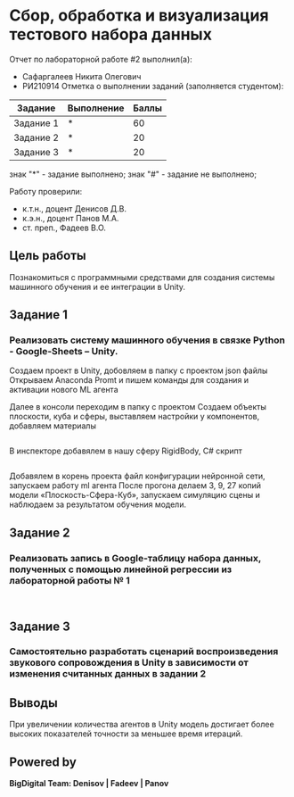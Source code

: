 # Сбор, обработка и визуализация тестового набора данных
Отчет по лабораторной работе #2 выполнил(а):
- Сафаргалеев Никита Олегович
- РИ210914
Отметка о выполнении заданий (заполняется студентом):

| Задание | Выполнение | Баллы |
| ------ | ------ | ------ |
| Задание 1 | * | 60 |
| Задание 2 | * | 20 |
| Задание 3 | * | 20 |

знак "*" - задание выполнено; знак "#" - задание не выполнено;

Работу проверили:
- к.т.н., доцент Денисов Д.В.
- к.э.н., доцент Панов М.А.
- ст. преп., Фадеев В.О.

## Цель работы
Познакомиться с программными средствами для создания системы машинного обучения и ее интеграции в Unity.
## Задание 1
### Реализовать систему машинного обучения в связке Python - Google-Sheets – Unity.
Создаем проект в Unity, добовляем в папку с проектом json файлы
Открываем Anaconda Promt и пишем команды для создания и активации нового ML агента
``` ```
``` ```
``` ```
![]()

Далее в консоли переходим в папку с проектом
Создаем объекты плоскости, куба и сферы, выставляем настройки у компонентов, добавляем материалы
![]()

![]()

В инспекторе добавялем в нашу сферу RigidBody, C# скрипт
![]()

```

```

Добавялем в корень проекта файл конфигурации нейронной сети, запускаем работу ml агента
После прогона делаем 3, 9, 27 копий модели «Плоскость-Сфера-Куб», запускаем симуляцию сцены и наблюдаем за результатом обучения модели.
![]()







## Задание 2
### Реализовать запись в Google-таблицу набора данных, полученных с помощью линейной регрессии из лабораторной работы № 1

```py

```
![]()

## Задание 3
### Самостоятельно разработать сценарий воспроизведения звукового сопровождения в Unity в зависимости от изменения считанных данных в задании 2



## Выводы
При увеличении количества агентов в Unity модель достигает более высоких показателей точности за меньшее время итераций.


## Powered by

**BigDigital Team: Denisov | Fadeev | Panov**
